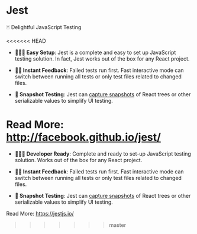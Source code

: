 # Jest

🃏 Delightful JavaScript Testing

<<<<<<< HEAD
* **👩🏻‍💻 Easy Setup**: Jest is a complete and easy to set up JavaScript testing
  solution. In fact, Jest works out of the box for any React project.

* **🏃🏽 Instant Feedback**: Failed tests run first. Fast interactive mode can
  switch between running all tests or only test files related to changed files.

* **📸 Snapshot Testing**: Jest can
  [capture snapshots](http://facebook.github.io/jest/docs/snapshot-testing.html)
  of React trees or other serializable values to simplify UI testing.

Read More: http://facebook.github.io/jest/
=======
- **👩🏻‍💻 Developer Ready**: Complete and ready to set-up JavaScript testing solution. Works out of the box for any React project.

- **🏃🏽 Instant Feedback**: Failed tests run first. Fast interactive mode can switch between running all tests or only test files related to changed files.

- **📸 Snapshot Testing**: Jest can [capture snapshots](https://jestjs.io/docs/snapshot-testing.html) of React trees or other serializable values to simplify UI testing.

Read More: https://jestjs.io/
>>>>>>> master
